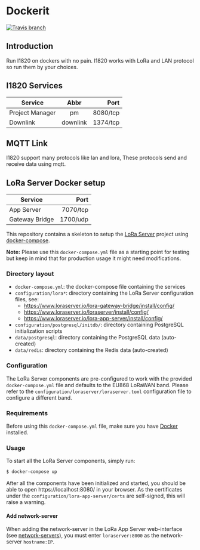 # Dockerit
[![Travis branch](https://img.shields.io/travis/I1820/Dockerit/master.svg?style=flat-square)](https://travis-ci.org/I1820/Dockerit)

## Introduction
Run I1820 on dockers with no pain.
I1820 works with LoRa and LAN protocol
so run them by your choices.

## I1820 Services

| Service          | Abbr     | Port     |
| ---------------- |:--------:| --------:|
| Project Manager  | pm       | 8080/tcp |
| Downlink         | downlink | 1374/tcp |

## MQTT Link
I1820 support many protocols like lan and lora,
These protocols send and receive data using mqtt.

## LoRa Server Docker setup

| Service          | Port     |
| ---------------- | --------:|
| App Server       | 7070/tcp |
| Gateway Bridge   | 1700/udp |


This repository contains a skeleton to setup the [LoRa Server](https://www.loraserver.io)
project using [docker-compose](https://docs.docker.com/compose/).

**Note:** Please use this `docker-compose.yml` file as a starting point for testing
but keep in mind that for production usage it might need modifications. 

### Directory layout

* `docker-compose.yml`: the docker-compose file containing the services
* `configuration/lora*`: directory containing the LoRa Server configuration files, see:
    * https://www.loraserver.io/lora-gateway-bridge/install/config/
    * https://www.loraserver.io/loraserver/install/config/
    * https://www.loraserver.io/lora-app-server/install/config/
* `configuration/postgresql/initdb/`: directory containing PostgreSQL initialization scripts
* `data/postgresql`: directory containing the PostgreSQL data (auto-created)
* `data/redis`: directory containing the Redis data (auto-created)

### Configuration

The LoRa Server components are pre-configured to work with the provided
`docker-compose.yml` file and defaults to the EU868 LoRaWAN band. Please refer
to the `configuration/loraserver/loraserver.toml` configuration file to
configure a different band.

### Requirements

Before using this `docker-compose.yml` file, make sure you have [Docker](https://www.docker.com/community-edition)
installed.

### Usage

To start all the LoRa Server components, simply run:

```bash
$ docker-compose up
```

After all the components have been initialized and started, you should be able
to open https://localhost:8080/ in your browser. As the certificates under the
`configuration/lora-app-server/certs` are self-signed, this will raise a warning.

#### Add network-server

When adding the network-server in the LoRa App Server web-interface
(see [network-servers](https://www.loraserver.io/lora-app-server/use/network-servers/)),
you must enter `loraserver:8000` as the network-server `hostname:IP`.
